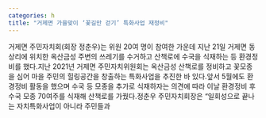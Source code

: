 ```yaml
---
categories: h
title: "거제면 가을맞이 ‘꽃길만 걷기’ 특화사업 재정비"
---
```

거제면 주민자치회(회장 정춘우)는 위원 20여 명이 참여한 가운데 지난 21일 거제면 동상리에 위치한 옥산금성 주변의 쓰레기를 수거하고 산책로에 수국을 식재하는 등 환경정비를 했다.지난 2021년 거제면 주민자치위원회는 옥산금성 산책로를 정비하고 꽃모종을 심어 마을 주민의 힐링공간을 창출하는 특화사업을 추진한 바 있다.앞서 5월에도 환경정비 활동을 했으며 수국 등 모종을 추가로 식재하자는 의견에 따라 이날 환경정비 후 수국 모종 70여주를 식재해 산책로를 가꿨다.정춘우 주민자치회장은 “일회성으로 끝나는 자치특화사업이 아니라 주민들과